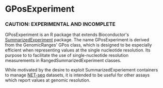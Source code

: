 # GPosExperiment

### CAUTION: EXPERIMENTAL AND INCOMPLETE

GPosExperiment is an R package that extends Bioconductor's 
[SummarizedExperiment](https://bioconductor.org/packages/release/bioc/html/SummarizedExperiment.html)
package.
The name GPosExperiment is derived from the GenomicRanges' GPos class, which is
designed to be especially efficient when representing values at the single
nucleotide resolution.
Its purpose to to facilitate the use of single-nucleotide resolution measurements 
in RangedSummarizedExperiment classes.

While motivated by the desire to exploit SummarizedExperiement containers to
manage [NET-seq](https://pubmed.ncbi.nlm.nih.gov/22470065/) datasets, it is 
intended to be useful for other assays which report values at
 genomic resolution.


